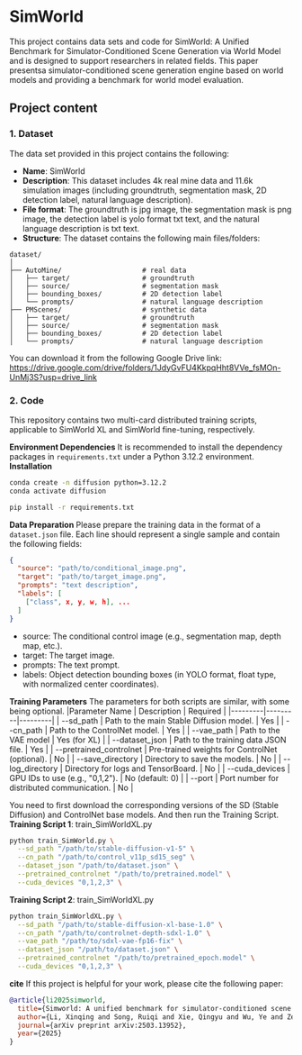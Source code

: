 # SimWorld
This project contains data sets and code for SimWorld: A Unified Benchmark for Simulator-Conditioned Scene Generation via World Model and is designed to support researchers in related fields. This paper presentsa simulator-conditioned scene generation engine based on world models and providing a benchmark for world model evaluation.

## Project content
### 1. Dataset
The data set provided in this project contains the following:
- **Name**: SimWorld
- **Description**: This dataset includes 4k real mine data and 11.6k simulation images (including groundtruth, segmentation mask, 2D detection label, natural language description).
- **File format**: The groundtruth is jpg image, the segmentation mask is png image, the detection label is yolo format txt text, and the natural language description is txt text.
- **Structure**: The dataset contains the following main files/folders:
```
dataset/
│
├── AutoMine/                    # real data
│   ├── target/                  # groundtruth
│   ├── source/                  # segmentation mask
│   ├── bounding_boxes/          # 2D detection label
│   └── prompts/                 # natural language description
├── PMScenes/                    # synthetic data
│   ├── target/                  # groundtruth
│   ├── source/                  # segmentation mask
│   ├── bounding_boxes/          # 2D detection label
│   └── prompts/                 # natural language description
```
You can download it from the following Google Drive link: https://drive.google.com/drive/folders/1JdyGvFU4KkpqHht8VVe_fsMOn-UnMj3S?usp=drive_link


### 2. Code
This repository contains two multi-card distributed training scripts, applicable to SimWorld XL and SimWorld fine-tuning, respectively.

**Environment Dependencies** 
It is recommended to install the dependency packages in ```requirements.txt``` under a Python 3.12.2 environment.
**Installation**
```bash
conda create -n diffusion python=3.12.2
conda activate diffusion

pip install -r requirements.txt
``` 
**Data Preparation**
Please prepare the training data in the format of a ```dataset.json``` file. Each line should represent a single sample and contain the following fields:
```json
{
  "source": "path/to/conditional_image.png",
  "target": "path/to/target_image.png",
  "prompts": "text description",
  "labels": [
    ["class", x, y, w, h], ...
  ]
}
```
- source: The conditional control image (e.g., segmentation map, depth map, etc.).
- target: The target image.
- prompts: The text prompt.
- labels: Object detection bounding boxes (in YOLO format, float type, with normalized center coordinates).

**Training Parameters** 
The parameters for both scripts are similar, with some being optional.
|Parameter Name  | Description   | Required   |
|---------|---------|---------|
| --sd_path   | Path to the main Stable Diffusion model.   | Yes   |
| --cn_path   | Path to the ControlNet model.   | Yes   |
| --vae_path   | Path to the VAE model   | Yes (for XL)   |
| --dataset_json   | Path to the training data JSON file.   | Yes   |
| --pretrained_controlnet   | Pre-trained weights for ControlNet (optional).   | No   |
| --save_directory   | Directory to save the models.   | No   |
| --log_directory   | Directory for logs and TensorBoard.   | No   |
| --cuda_devices   | GPU IDs to use (e.g., "0,1,2").   | No (default: 0)   |
| --port   | Port number for distributed communication.   | No   |

You need to first download the corresponding versions of the SD (Stable Diffusion) and ControlNet base models. And then run the Training Script.
**Training Script 1**: train_SimWorldXL.py
```bash
python train_SimWorld.py \
  --sd_path "/path/to/stable-diffusion-v1-5" \
  --cn_path "/path/to/control_v11p_sd15_seg" \
  --dataset_json "/path/to/dataset.json" \
  --pretrained_controlnet "/path/to/pretrained.model" \
  --cuda_devices "0,1,2,3" \
```


**Training Script 2**: train_SimWorldXL.py
```bash
python train_SimWorldXL.py \
  --sd_path "/path/to/stable-diffusion-xl-base-1.0" \
  --cn_path "/path/to/controlnet-depth-sdxl-1.0" \
  --vae_path "/path/to/sdxl-vae-fp16-fix" \
  --dataset_json "/path/to/dataset.json" \
  --pretrained_controlnet "/path/to/pretrained_epoch.model" \
  --cuda_devices "0,1,2,3" \
```
**cite**
If this project is helpful for your work, please cite the following paper:
```bibtex
@article{li2025simworld,
  title={Simworld: A unified benchmark for simulator-conditioned scene generation via world model},
  author={Li, Xinqing and Song, Ruiqi and Xie, Qingyu and Wu, Ye and Zeng, Nanxin and Ai, Yunfeng},
  journal={arXiv preprint arXiv:2503.13952},
  year={2025}
}
```